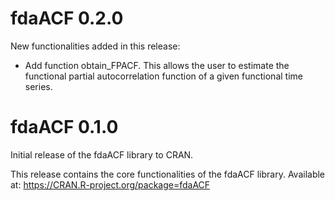 # fdaACF 0.2.0

New functionalities added in this release:

* Add function obtain_FPACF. This allows the user to estimate the functional partial autocorrelation function of a given functional time series.


# fdaACF 0.1.0

Initial release of the fdaACF library to CRAN.

This release contains the core functionalities of the fdaACF library.
Available at: https://CRAN.R-project.org/package=fdaACF




